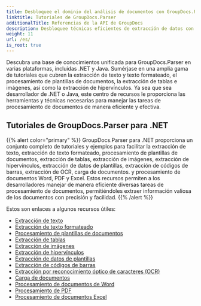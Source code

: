 ```yaml
---
title: Desbloquee el dominio del análisis de documentos con GroupDocs.Parser
linktitle: Tutoriales de GroupDocs.Parser
additionalTitle: Referencias de la API de GroupDocs
description: Desbloquee técnicas eficientes de extracción de datos con GroupDocs.Parser para .NET y Java. Explore tutoriales sobre texto, tablas, extracción de imágenes y más.
weight: 11
url: /es/
is_root: true
---
```


Descubra una base de conocimientos unificada para GroupDocs.Parser en varias plataformas, incluidas .NET y Java. Sumérjase en una amplia gama de tutoriales que cubren la extracción de texto y texto formateado, el procesamiento de plantillas de documentos, la extracción de tablas e imágenes, así como la extracción de hipervínculos. Ya sea que sea desarrollador de .NET o Java, este centro de recursos le proporciona las herramientas y técnicas necesarias para manejar las tareas de procesamiento de documentos de manera eficiente y efectiva.

## Tutoriales de GroupDocs.Parser para .NET
{{% alert color="primary" %}}
GroupDocs.Parser para .NET proporciona un conjunto completo de tutoriales y ejemplos para facilitar la extracción de texto, extracción de texto formateado, procesamiento de plantillas de documentos, extracción de tablas, extracción de imágenes, extracción de hipervínculos, extracción de datos de plantillas, extracción de códigos de barras, extracción de OCR, carga de documentos. y procesamiento de documentos Word, PDF y Excel. Estos recursos permiten a los desarrolladores manejar de manera eficiente diversas tareas de procesamiento de documentos, permitiéndoles extraer información valiosa de los documentos con precisión y facilidad.
{{% /alert %}}

Estos son enlaces a algunos recursos útiles:
 
- [Extracción de texto](./net/text-extraction/)
- [Extracción de texto formateado](./net/formatted-text-extraction/)
- [Procesamiento de plantillas de documentos](./net/document-template-processing/)
- [Extracción de tablas](./net/table-extraction/)
- [Extracción de imágenes](./net/image-extraction/)
- [Extracción de hipervínculos](./net/hyperlink-extraction/)
- [Extracción de datos de plantillas](./net/data-extraction-from-templates/)
- [Extracción de códigos de barras](./net/barcode-extraction/)
- [Extracción por reconocimiento óptico de caracteres (OCR)](./net/ocr-extraction/)
- [Carga de documentos](./net/document-loading/)
- [Procesamiento de documentos de Word](./net/word-document-processing/)
- [Procesamiento de PDF](./net/pdf-processing/)
- [Procesamiento de documentos Excel](./net/excel-document-processing/)





